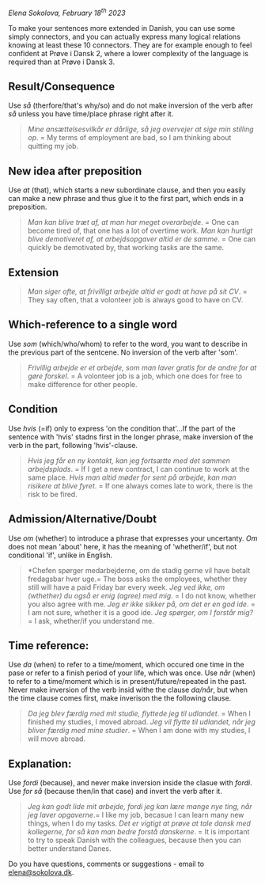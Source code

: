 
*Elena Sokolova, February 18<sup>th</sup> 2023*

To make your sentences more extended in Danish, you can use some simply connectors, and you can actually express many logical relations knowing at least these 10 connectors. They are for example enough to feel confident at Prøve i Dansk 2, where a lower complexity of the language is required than at Prøve i Dansk 3. 

## Result/Consequence
Use *så* (therfore/that's why/so) and do not make inversion of the verb after *så* unless you have time/place phrase right after it. 
> *Mine ansættelsesvilkår er dårlige, så jeg overvejer at sige min stilling op*. = My terms of employment are bad, so I am thinking about quitting my job. 

## New idea after preposition
Use *at* (that), which starts a new subordinate clause, and then you easily can make a new phrase and thus glue it to the first part, which ends in a preposition. 

> *Man kan blive træt af, at man har meget overarbejde*. = One can become tired of, that one has a lot of overtime work. 
> *Man kan hurtigt blive demotiveret af, at arbejdsopgaver altid er de samme*. = One can quickly be demotivated by, that working tasks are the same. 

## Extension
> *Man siger ofte, at frivilligt arbejde altid er godt at have på sit CV*. = They say often, that a volonteer job is always good to have on CV. 

## Which-reference to a single word
Use *som* (which/who/whom) to refer to the word, you want to describe in the previous part of the sentcene. No inversion of the verb after 'som'. 
> *Frivillig arbejde er et arbejde, som man laver gratis for de andre for at gøre forskel*. = A volonteer job is a job, which one does for free to make difference for other people. 

## Condition
Use *hvis* (=if) only to express 'on the condition that'...If the part of the sentence with 'hvis' stadns first in the longer phrase, make inversion of the verb in the part, following 'hvis'-clause.

> *Hvis jeg får en ny kontakt, kan jeg fortsætte med det sammen arbejdsplads*. = If I get a new contract, I can continue to work at the same place. 
> *Hvis man altid møder for sent på arbejde, kan man risikere at blive fyret*. = If one always comes late to work, there is the risk to be fired. 

## Admission/Alternative/Doubt
Use *om* (whether) to introduce a phrase that expresses your uncertanty. *Om* does not mean 'about' here, it has the meaning of 'whether/if', but not conditional 'if', unlike in English. 

> *Chefen spørger medarbejderne, om de stadig gerne vil have betalt fredagsbar hver uge.= The boss asks the employees, whether they still will have a paid Friday bar every week. 
> *Jeg ved ikke, om (wthether) du også er enig (agree) med mig*. = I do not know, whether you also agree with me. 
> *Jeg er ikke sikker på, om det er en god ide*. = I am not sure, whether it is a good ide. 
> *Jeg spørger, om I forstår mig?* = I ask, whether/if you understand me. 

## Time reference:
Use *da* (when) to refer to a time/moment, which occured one time in the pase or refer to a finish period of your life, which was once. 
Use *når* (when) to refer to a time/moment which is in present/future/repeated in the past. Never make inversion of the verb insid withe the clause *da/når*, but when the time clause comes first, make inverison the the following clause. 

> *Da jeg blev færdig med mit studie, flyttede jeg til udlandet*. = When I finished my studies, I moved abroad. 
> *Jeg vil flytte til udlandet, når jeg bliver færdig med mine studier*. = When I am done with my studies, I will move abroad. 


## Explanation:
Use *fordi* (because), and never make inversion inside the clasue with *fordi*. Use *for så* (because then/in that case) and invert the verb after it. 
> *Jeg kan godt lide mit arbejde, fordi jeg kan lære mange nye ting, når jeg laver opgaverne*.= I like my job, becasue I can learn many new things, when I do my tasks. 
> *Det er vigtigt at prøve at tale dansk med kollegerne, for så kan man bedre forstå danskerne*. = It is important to try to speak Danish with the colleagues, because then you can better understand Danes. 

Do you have questions, comments or suggestions - email to [elena@sokolova.dk](mailto:elena@sokolova.dk). 

   <script async data-uid="135a810818" src="https://fantastic-artisan-8379.ck.page/135a810818/index.js"></script>

  
